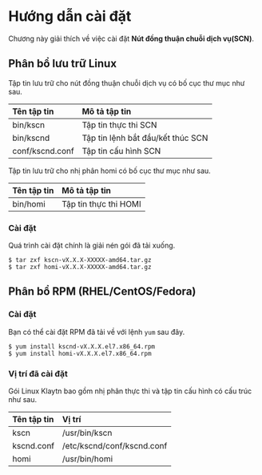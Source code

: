 # Hướng dẫn cài đặt <a id="installation-guide"></a>

Chương này giải thích về việc cài đặt **Nút đồng thuận chuỗi dịch vụ\(SCN\)**.

## Phân bổ lưu trữ Linux <a id="linux-archive-distribution"></a>

Tập tin lưu trữ cho nút đồng thuận chuỗi dịch vụ có bố cục thư mục như sau.

| Tên tập tin     | Mô tả tập tin                     |
|:--------------- |:--------------------------------- |
| bin/kscn        | Tập tin thực thi SCN              |
| bin/kscnd       | Tập tin lệnh bắt đầu/kết thúc SCN |
| conf/kscnd.conf | Tập tin cấu hình SCN              |

Tập tin lưu trữ cho nhị phân homi có bố cục thư mục như sau.

| Tên tập tin | Mô tả tập tin         |
|:----------- |:--------------------- |
| bin/homi    | Tập tin thực thi HOMI |

### Cài đặt <a id="installation"></a>

Quá trình cài đặt chính là giải nén gói đã tải xuống.

```text
$ tar zxf kscn-vX.X.X-XXXXX-amd64.tar.gz
$ tar zxf homi-vX.X.X-XXXXX-amd64.tar.gz
```

## Phân bổ RPM \(RHEL/CentOS/Fedora\) <a id="rpm-rhel-centos-fedora"></a>

### Cài đặt <a id="installation"></a>

Bạn có thể cài đặt RPM đã tải về với lệnh `yum` sau đây.

```text
$ yum install kscnd-vX.X.X.el7.x86_64.rpm
$ yum install homi-vX.X.X.el7.x86_64.rpm
```

### Vị trí đã cài đặt <a id="scn-configuration"></a>

Gói Linux Klaytn bao gồm nhị phân thực thi và tập tin cấu hình có cấu trúc như sau.

| Tên tập tin | Vị trí                     |
|:----------- |:-------------------------- |
| kscn        | /usr/bin/kscn              |
| kscnd.conf  | /etc/kscnd/conf/kscnd.conf |
| homi        | /usr/bin/homi              |



